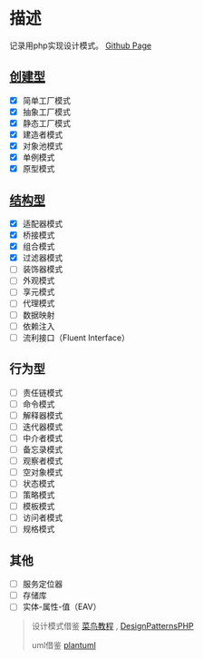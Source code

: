 # 描述

记录用php实现设计模式。 [Github Page](https://roiwk.github.io/DesignPatternsPHP/)

## [创建型](./Creational/README.md)

- [x] 简单工厂模式
- [x] 抽象工厂模式
- [x] 静态工厂模式
- [x] 建造者模式
- [X] 对象池模式
- [x] 单例模式
- [x] 原型模式

## [结构型](./Structural/README.md)

- [x] 适配器模式
- [x] 桥接模式
- [x] 组合模式
- [x] 过滤器模式
- [ ] 装饰器模式
- [ ] 外观模式
- [ ] 享元模式
- [ ] 代理模式
- [ ] 数据映射
- [ ] 依赖注入
- [ ] 流利接口（Fluent Interface）

## 行为型

- [ ] 责任链模式
- [ ] 命令模式
- [ ] 解释器模式
- [ ] 迭代器模式
- [ ] 中介者模式
- [ ] 备忘录模式
- [ ] 观察者模式
- [ ] 空对象模式
- [ ] 状态模式
- [ ] 策略模式
- [ ] 模板模式
- [ ] 访问者模式
- [ ] 规格模式

## 其他

- [ ] 服务定位器
- [ ] 存储库
- [ ] 实体-属性-值（EAV）

> 设计模式借鉴 [菜鸟教程](https://www.runoob.com/design-pattern/design-pattern-intro.html) , [DesignPatternsPHP](https://github.com/domnikl/DesignPatternsPHP)
>
> uml借鉴 [plantuml](http://plantuml.com/)
